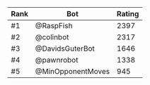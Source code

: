 Rank|Bot|Rating
---|---|---
#1|@RaspFish|2397
#2|@colinbot|2317
#3|@DavidsGuterBot|1646
#4|@pawnrobot|1338
#5|@MinOpponentMoves|945
